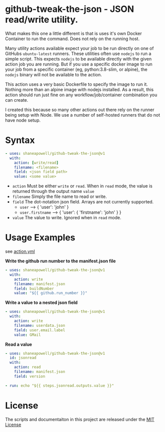 # github-tweak-the-json - JSON read/write utility.
What makes this one a little different is that is uses it's own Docker Container to run the command.  Does not rely on the running host.

Many utility actions available expect your job to be run directly on one of GitHubs `ubuntu-latest` runners.  These utilities often use `nodejs` to run a simple script.  This expects `nodejs` to be available directly with the given action job you are running.  But if you use a specific docker image to run your job from a specific container (eg, python:3.8-slim, or alpine), the `nodejs` binary will not be available to the action.

This action uses a very basic Dockerfile to specify the image to run it.  Nothing more than an alpine image with nodejs installed.  As a result, this action should run just fine on any workflow/job/container combination you can create.

I created this because so many other actions out there rely on the runner being setup with Node.  We use a number of self-hosted runners that do not have node setup.  

# Syntax
```yaml
- uses: shaneapowell/github-tweak-the-json@v1
  with: 
    action: [write/read]
    filename: <filename>
    field: <json field path>
    value: <some value>
```
- `action` Must be either `write` or `read`.  When in `read` mode, the value is returned through the output name `value`
- `filename` Simply the file name to read or write.
- `field` The dot-notation json field.  Arrays are not currently supported.
  - `user` --> { 'user': 'john' }
  - `user.firstname` --> { 'user': { 'firstname': 'john' } }
- `value` The value to write. Ignored when in `read` mode.

# Usage Examples
see [action.yml](action.yml)

**Write the github run number to the manifest.json file**
```yaml
- uses: shaneapowell/github-tweak-the-json@v1
  with: 
    action: write
    filename: manifest.json
    field: buildNumber
    value: "${{ github.run_number }}"   
```

**Write a value to a nested json field**
```yaml
- uses: shaneapowell/github-tweak-the-json@v1
  with: 
    action: write
    filename: userdata.json
    field: user.email.label
    value: GMail
```

**Read a value**
```yaml
- uses: shaneapowell/github-tweak-the-json@v1
  id: jsonread
  with: 
    action: read
    filename: manifest.json
    field: version
    
- run: echo "${{ steps.jsonread.outputs.value }}"
```


# License
The scripts and documentaiton in this project are released under the [MIT License](LICENSE)
